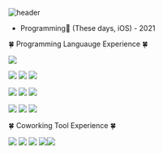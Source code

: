 ![header](https://capsule-render.vercel.app/api?type=rounded&color=gradient&height=200&section=header&text=Welcome&fontSize=80)

- Programming📱 (These days, iOS) - 2021


🍀 Programming Languauge Experience 🍀

![](https://img.shields.io/badge/Swift-white?style=flat-square&logo=swift&logoColor=red) 

![](https://img.shields.io/badge/Java-orange?style=flat-square&logo=java&logoColor=white) ![](https://img.shields.io/badge/Python-blue?style=flat-square&logo=Python&logoColor=white) ![](https://img.shields.io/badge/Jinja-black?style=flat-square&logo=Jinja&logoColor=white) 
  

![](https://img.shields.io/badge/C++-green?style=flat-square&logo=c%2B%2B&logoColor=white) ![](https://img.shields.io/badge/C-yellow?style=flat-square&logo=C&logoColor=white) ![](https://img.shields.io/badge/C_sharp-purple?style=flat-square&logo=Csharp#&logoColor=white)

![](https://img.shields.io/badge/HTML-pink?style=flat-square&logo=html5&logoColor=white) ![](https://img.shields.io/badge/JavaScript-d?style=flat-square&logo=javascript&logoColor=white) ![](https://img.shields.io/badge/CSS-lightblue?style=flat-square&logo=css3&logoColor=white)

🍀 Coworking Tool Experience 🍀

![](https://img.shields.io/badge/Git-black?style=flat-square&logo=git&logoColor=green) ![](https://img.shields.io/badge/Github-white?style=flat-square&logo=github&logoColor=red) ![](https://img.shields.io/badge/Slack-white?style=flat-square&logo=slack&logoColor=red) ![](https://img.shields.io/badge/Jira-white?style=flat-square&logo=jira&logoColor=red)![](https://img.shields.io/badge/Figma-white?style=flat-square&logo=figma&logoColor=red) 
